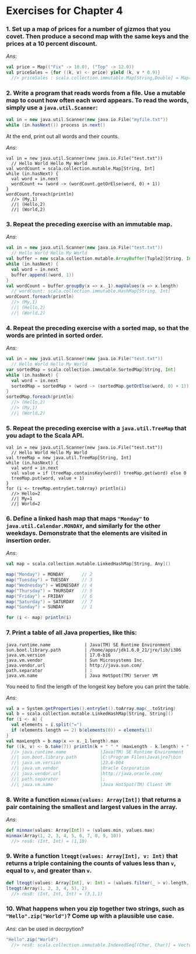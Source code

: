 Exercises for Chapter 4
=======================

### 1. Set up a map of prices for a number of gizmos that you covet. Then produce a second map with the same keys and the prices at a 10 percent discount.

_Ans_:

```scala
val price = Map(("Fix" -> 10.0), ("Top" -> 12.0))
val priceSales = {for ((k, v) <- price) yield (k, v * 0.9)}
  //> priceSales : scala.collection.immutable.Map[String,Double] = Map(Fix -> 9.0, Top -> 10.8)
```

### 2. Write a program that reads words from a file. Use a mutable map to count how often each word appears. To read the words, simply use a `java.util.Scanner`:

```scala
val in = new java.util.Scanner(new java.io.File("myfile.txt"))
while (in.hasNext()) process in.next()
```

At the end, print out all words and their counts.

_Ans_:

```
val in = new java.util.Scanner(new java.io.File("test.txt"))
  // Hello World Hello My World
val wordCount = scala.collection.mutable.Map[String, Int]
while (in.hasNext) {
  val word = in.next
  wordCount += (word -> (wordCount.getOrElse(word, 0) + 1))
}
wordCount.foreach(println)
  //> (My,1)
  //| (Hello,2)
  //| (World,2)
```

### 3. Repeat the preceding exercise with an immutable map.

_Ans_:

```scala
val in = new java.util.Scanner(new java.io.File("test.txt"))
  // Hello World Hello My World
val buffer = new scala.collection.mutable.ArrayBuffer[Tuple2[String, Int]]
while (in.hasNext) {
  val word = in.next
  buffer.append((word, 1))
}
val wordCount = buffer.groupBy(x => x._1).mapValues(x => x.length)
  // wordCount: scala.collection.immutable.HashMap[String, Int]
wordCount.foreach(println)
  //> (My,1)
  //| (Hello,2)
  //| (World,2)
```

### 4. Repeat the preceding exercise with a sorted map, so that the words are printed in sorted order.

_Ans_:

```scala
val in = new java.util.Scanner(new java.io.File("test.txt"))
  // Hello World Hello My World
var sortedMap = scala.collection.immutable.SortedMap[String, Int]
while (in.hasNext) {
  val word = in.next
  sortedMap = sortedMap + (word -> (sortedMap.getOrElse(word, 0) + 1))
}
sortedMap.foreach(println)
  //> (Hello,2)
  //> (My,1)
  //| (World,2)
```

### 5. Repeat the preceding exercise with a `java.util.TreeMap` that you adapt to the Scala API.

```
val in = new java.util.Scanner(new java.io.File("test.txt"))
  // Hello World Hello My World
val treeMap = new java.util.TreeMap[String, Int]
while (in.hasNext) {
  val word = in.next
  val value = if (treeMap.containsKey(word)) treeMap.get(word) else 0
  treeMap.put(word, value + 1)
}
for (i <- treeMap.entrySet.toArray) println(i)
  //> Hello=2
  //| My=1
  //| World=2
```

### 6. Define a linked hash map that maps `"Monday"` to `java.util.Calendar.MONDAY`, and similarly for the other weekdays. Demonstrate that the elements are visited in insertion order.

_Ans_:

```scala
val map = scala.collection.mutable.LinkedHashMap[String, Any]()

map("Monday") = MONDAY       // 2
map("Tuesday") = TUESDAY     // 3
map("Wednesday") = WEDNESDAY // 4
map("Thursday") = THURSDAY   // 5
map("Friday") = FRIDAY       // 6
map("Saturday") = SATURDAY   // 7
map("Sunday") = SUNDAY       // 1

for (i <- map) println(i)  
```

### 7. Print a table of all Java properties, like this:

```
java.runtime.name             | Java(TM) SE Runtime Environment
sun.boot.library.path         | /home/apps/jdk1.6.0_21/jre/lib/i386
java.vm.version               | 17.0-b16
java.vm.vendor                | Sun Microsystems Inc.
java.vendor.url               | http://java.sun.com/
path.separator                | :
java.vm.name                  | Java HotSpot(TM) Server VM
```

You need to find the length of the longest key before you can print the table.

_Ans_:

```scala
val a = System.getProperties().entrySet().toArray.map(_.toString)
val b = scala.collection.mutable.LinkedHashMap[String, String]()
for (i <- a) {
  val elements = i.split("=")
  if (elements.length == 2) b(elements(0)) = elements(1)
}
val maxLength = b.map(x => x._1.length).max
for ((k, v) <- b.take(7)) println(k + " " * (maxLength - k.length) + " |" + v)
  //> java.runtime.name             |Java(TM) SE Runtime Environment
  //| sun.boot.library.path         |C:\Program Files\Java\jre7\bin
  //| java.vm.version               |23.6-b04
  //| java.vm.vendor                |Oracle Corporation
  //| java.vendor.url               |http://java.oracle.com/
  //| path.separator                |;
  //| java.vm.name                  |Java HotSpot(TM) Client VM
```

### 8. Write a function `minmax(values: Array[Int])` that returns a pair containing the smallest and largest values in the array.

_Ans_:

```scala
def minmax(values: Array[Int]) = (values.min, values.max)
minmax(Array(1, 2, 3, 4, 5, 6, 7, 8, 9, 10))
  //> res0: (Int, Int) = (1,10)
```

### 9. Write a function `lteqgt(values: Array[Int], v: Int)` that returns a triple containing the counts of values less than `v`, equal to `v`, and greater than `v`.

```scala
def lteqgt(values: Array[Int], v: Int) = (values.filter(_ > v).length, values.filter(_ == v).length, values.filter(_ < v).length)
lteqgt(Array(1, 2, 3, 4, 5), 2)
  //> res0: (Int, Int, Int) = (3,1,1)
```

### 10. What happens when you zip together two strings, such as `"Hello".zip("World")`? Come up with a plausible use case.

_Ans_: can be used in decrpytion?

```scala
"Hello".zip("World")
  //> res0: scala.collection.immutable.IndexedSeq[(Char, Char)] = Vector((H,W), (e,o), (l,r), (l,l), (o,d))
```
